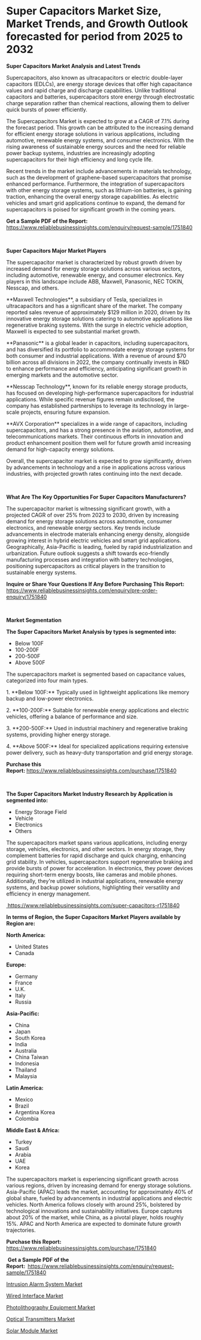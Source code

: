 <p><h1>Super Capacitors Market Size, Market Trends, and Growth Outlook forecasted for period from 2025 to 2032</h1></p><p><strong>Super Capacitors Market Analysis and Latest Trends</strong></p>
<p><p>Supercapacitors, also known as ultracapacitors or electric double-layer capacitors (EDLCs), are energy storage devices that offer high capacitance values and rapid charge and discharge capabilities. Unlike traditional capacitors and batteries, supercapacitors store energy through electrostatic charge separation rather than chemical reactions, allowing them to deliver quick bursts of power efficiently. </p><p>The Supercapacitors Market is expected to grow at a CAGR of 7.1% during the forecast period. This growth can be attributed to the increasing demand for efficient energy storage solutions in various applications, including automotive, renewable energy systems, and consumer electronics. With the rising awareness of sustainable energy sources and the need for reliable power backup systems, industries are increasingly adopting supercapacitors for their high efficiency and long cycle life.</p><p>Recent trends in the market include advancements in materials technology, such as the development of graphene-based supercapacitors that promise enhanced performance. Furthermore, the integration of supercapacitors with other energy storage systems, such as lithium-ion batteries, is gaining traction, enhancing the overall energy storage capabilities. As electric vehicles and smart grid applications continue to expand, the demand for supercapacitors is poised for significant growth in the coming years.</p></p>
<p><strong>Get a Sample PDF of the Report:&nbsp;</strong> <a href="https://www.reliablebusinessinsights.com/enquiry/request-sample/1751840?utm_campaign=62&utm_medium=2&utm_source=Github&utm_content=ia&utm_term=11022025&utm_id=super-capacitors">https://www.reliablebusinessinsights.com/enquiry/request-sample/1751840</a></p>
<p>&nbsp;</p>
<p><strong>Super Capacitors Major Market Players</strong></p>
<p><p>The supercapacitor market is characterized by robust growth driven by increased demand for energy storage solutions across various sectors, including automotive, renewable energy, and consumer electronics. Key players in this landscape include ABB, Maxwell, Panasonic, NEC TOKIN, Nesscap, and others.</p><p>**Maxwell Technologies**, a subsidiary of Tesla, specializes in ultracapacitors and has a significant share of the market. The company reported sales revenue of approximately $129 million in 2020, driven by its innovative energy storage solutions catering to automotive applications like regenerative braking systems. With the surge in electric vehicle adoption, Maxwell is expected to see substantial market growth.</p><p>**Panasonic** is a global leader in capacitors, including supercapacitors, and has diversified its portfolio to accommodate energy storage systems for both consumer and industrial applications. With a revenue of around $70 billion across all divisions in 2022, the company continually invests in R&D to enhance performance and efficiency, anticipating significant growth in emerging markets and the automotive sector.</p><p>**Nesscap Technology**, known for its reliable energy storage products, has focused on developing high-performance supercapacitors for industrial applications. While specific revenue figures remain undisclosed, the company has established partnerships to leverage its technology in large-scale projects, ensuring future expansion.</p><p>**AVX Corporation** specializes in a wide range of capacitors, including supercapacitors, and has a strong presence in the aviation, automotive, and telecommunications markets. Their continuous efforts in innovation and product enhancement position them well for future growth amid increasing demand for high-capacity energy solutions.</p><p>Overall, the supercapacitor market is expected to grow significantly, driven by advancements in technology and a rise in applications across various industries, with projected growth rates continuing into the next decade.</p></p>
<p>&nbsp;</p>
<p><strong>What Are The Key Opportunities For Super Capacitors Manufacturers?</strong></p>
<p><p>The supercapacitor market is witnessing significant growth, with a projected CAGR of over 25% from 2023 to 2030, driven by increasing demand for energy storage solutions across automotive, consumer electronics, and renewable energy sectors. Key trends include advancements in electrode materials enhancing energy density, alongside growing interest in hybrid electric vehicles and smart grid applications. Geographically, Asia-Pacific is leading, fueled by rapid industrialization and urbanization. Future outlook suggests a shift towards eco-friendly manufacturing processes and integration with battery technologies, positioning supercapacitors as critical players in the transition to sustainable energy systems.</p></p>
<p><strong>Inquire or Share Your Questions If Any Before Purchasing This Report:</strong> <a href="https://www.reliablebusinessinsights.com/enquiry/pre-order-enquiry/1751840?utm_campaign=62&utm_medium=2&utm_source=Github&utm_content=ia&utm_term=11022025&utm_id=super-capacitors">https://www.reliablebusinessinsights.com/enquiry/pre-order-enquiry/1751840</a></p>
<p>&nbsp;</p>
<p><strong>Market Segmentation</strong></p>
<p><strong>The Super Capacitors Market Analysis by types is segmented into:</strong></p>
<p><ul><li>Below 100F</li><li>100-200F</li><li>200-500F</li><li>Above 500F</li></ul></p>
<p><p>The supercapacitors market is segmented based on capacitance values, categorized into four main types. </p><p>1. **Below 100F:** Typically used in lightweight applications like memory backup and low-power electronics.  </p><p>2. **100-200F:** Suitable for renewable energy applications and electric vehicles, offering a balance of performance and size.  </p><p>3. **200-500F:** Used in industrial machinery and regenerative braking systems, providing higher energy storage.  </p><p>4. **Above 500F:** Ideal for specialized applications requiring extensive power delivery, such as heavy-duty transportation and grid energy storage.</p></p>
<p><strong>Purchase this Report:&nbsp;</strong><a href="https://www.reliablebusinessinsights.com/purchase/1751840?utm_campaign=62&utm_medium=2&utm_source=Github&utm_content=ia&utm_term=11022025&utm_id=super-capacitors">https://www.reliablebusinessinsights.com/purchase/1751840</a></p>
<p>&nbsp;</p>
<p><strong>The Super Capacitors Market Industry Research by Application is segmented into:</strong></p>
<p><ul><li>Energy Storage Field</li><li>Vehicle</li><li>Electronics</li><li>Others</li></ul></p>
<p><p>The supercapacitors market spans various applications, including energy storage, vehicles, electronics, and other sectors. In energy storage, they complement batteries for rapid discharge and quick charging, enhancing grid stability. In vehicles, supercapacitors support regenerative braking and provide bursts of power for acceleration. In electronics, they power devices requiring short-term energy boosts, like cameras and mobile phones. Additionally, they're utilized in industrial applications, renewable energy systems, and backup power solutions, highlighting their versatility and efficiency in energy management.</p></p>
<p><a href="https://www.reliablebusinessinsights.com/super-capacitors-r1751840?utm_campaign=62&utm_medium=2&utm_source=Github&utm_content=ia&utm_term=11022025&utm_id=super-capacitors">&nbsp;https://www.reliablebusinessinsights.com/super-capacitors-r1751840</a></p>
<p><strong>In terms of Region, the Super Capacitors Market Players available by Region are:</strong></p>
<p>
    <p> <strong> North America: </strong>
        <ul>
            <li>United States</li>
            <li>Canada</li>
        </ul>
        </p> 
    <p> <strong> Europe: </strong>
        <ul>
            <li>Germany</li>
            <li>France</li>
            <li>U.K.</li>
            <li>Italy</li>
            <li>Russia</li>
        </ul>
        </p> 
    <p> <strong> Asia-Pacific: </strong>
        <ul>
            <li>China</li>
            <li>Japan</li>
            <li>South Korea</li>
            <li>India</li>
            <li>Australia</li>
            <li>China Taiwan</li>
            <li>Indonesia</li>
            <li>Thailand</li>
            <li>Malaysia</li>
        </ul>
        </p> 
    <p> <strong> Latin America: </strong>
        <ul>
            <li>Mexico</li>
            <li>Brazil</li>
            <li>Argentina Korea</li>
            <li>Colombia</li>
        </ul>
        </p> 
    <p> <strong> Middle East & Africa: </strong>
        <ul>
            <li>Turkey</li>
            <li>Saudi</li>
            <li>Arabia</li>
            <li>UAE</li>
            <li>Korea</li>
        </ul>
    </p>
    </p>
<p><p>The supercapacitors market is experiencing significant growth across various regions, driven by increasing demand for energy storage solutions. Asia-Pacific (APAC) leads the market, accounting for approximately 40% of global share, fueled by advancements in industrial applications and electric vehicles. North America follows closely with around 25%, bolstered by technological innovations and sustainability initiatives. Europe captures about 20% of the market, while China, as a pivotal player, holds roughly 15%. APAC and North America are expected to dominate future growth trajectories.</p></p>
<p><strong>Purchase this Report: </strong><a href="https://www.reliablebusinessinsights.com/purchase/1751840?utm_campaign=62&utm_medium=2&utm_source=Github&utm_content=ia&utm_term=11022025&utm_id=super-capacitors">https://www.reliablebusinessinsights.com/purchase/1751840</a></p>
<p>&nbsp;<strong>Get a Sample PDF of the Report:&nbsp;&nbsp;</strong><a href="https://www.reliablebusinessinsights.com/enquiry/request-sample/1751840?utm_campaign=62&utm_medium=2&utm_source=Github&utm_content=ia&utm_term=11022025&utm_id=super-capacitors">https://www.reliablebusinessinsights.com/enquiry/request-sample/1751840</a></p>
<p><strong></strong></p>
<p><p><a href="https://github.com/donkalucine10/Market-Research-Report-List-1/blob/main/intrusion-alarm-system-market.md?utm_campaign=62&utm_medium=2&utm_source=Github&utm_content=ia&utm_term=11022025&utm_id=super-capacitors">Intrusion Alarm System Market</a></p><p><a href="https://github.com/gnarrbroyon44/Market-Research-Report-List-1/blob/main/wired-interface-market.md?utm_campaign=62&utm_medium=2&utm_source=Github&utm_content=ia&utm_term=11022025&utm_id=super-capacitors">Wired Interface Market</a></p><p><a href="https://github.com/piiramessa/Market-Research-Report-List-1/blob/main/photolithography-equipment-market.md?utm_campaign=62&utm_medium=2&utm_source=Github&utm_content=ia&utm_term=11022025&utm_id=super-capacitors">Photolithography Equipment Market</a></p><p><a href="https://github.com/feeqahrndz/Market-Research-Report-List-1/blob/main/optical-transmitters-market.md?utm_campaign=62&utm_medium=2&utm_source=Github&utm_content=ia&utm_term=11022025&utm_id=super-capacitors">Optical Transmitters Market</a></p><p><a href="https://github.com/butiyadubot/Market-Research-Report-List-1/blob/main/solar-module-market.md?utm_campaign=62&utm_medium=2&utm_source=Github&utm_content=ia&utm_term=11022025&utm_id=super-capacitors">Solar Module Market</a></p></p>